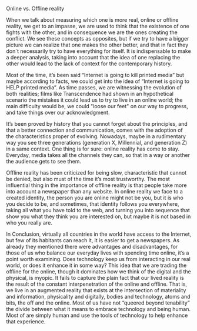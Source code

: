 Online vs. Offline reality

When we talk about measuring which one is more real, online or offline reality, we get to an impasse, we are used to think that the existence of one fights with the other, and in consequence we are the ones creating the conflict. We see these concepts as opposites, but if we try to have a bigger picture we can realize that one makes the other better, and that in fact they don´t necessarily try to have everything for itself. It is indispensable to make a deeper analysis, taking into account that the idea of one replacing the other would lead to the lack of context for the contemporary history.

Most of the time, it’s been said “Internet is going to kill printed media” but maybe according to facts, we could get into the idea of “Internet is going to HELP printed media”. As time passes, we are witnessing the evolution of both realities; films like Transcendence had shown in an hypothetical scenario the mistakes it could lead us to try to live in an online world; the main difficulty would be, we could "loose our feet" on our way to progress, and take things over our acknowledgment. 

It’s been proved by history that you cannot forget about the principles, and that a better connection and communication, comes with the adoption of the characteristics proper of evolving. Nowadays, maybe in a rudimentary way you see three generations (generation X, Millennial, and generation Z) in a same context.  One thing is for sure: online reality has come to stay. Everyday, media takes all the channels they can, so that in a way or another the audience gets to see them.

Offline reality has been criticized for being slow, characteristic that cannot be denied, but also must of the time it’s most trustworthy. The most influential thing in the importance of offline reality is that people take more into account a newspaper than any website.  In online reality we face to a created identity, the person you are online might not be you, but it is who you decide to be, and sometimes, that identity follows you everywhere, taking all what you have told to the web, and turning you into sequence that show you what they think you are interested on, but maybe it is not based in who you really are.

In Conclusion, virtually all countries in the world have access to the Internet, but few of its habitants can reach it, it is easier to get a newspapers. As already they mentioned there were advantages and disadvantages, for those of us who balance our everyday lives with spending time online, it’s a point worth examining. Does technology keep us from interacting in our real world, or does it enhance it in some way? This idea that we are trading the offline for the online, though it dominates how we think of the digital and the physical, is myopic. It fails to capture the plain fact that our lived reality is the result of the constant interpenetration of the online and offline. That is, we live in an augmented reality that exists at the intersection of materiality and information, physicality and digitally, bodies and technology, atoms and bits, the off and the online. Most of us have not “queered beyond tenability” the divide between what it means to embrace technology and being human. Most of are simply human and use the tools of technology to help enhance that experience.
